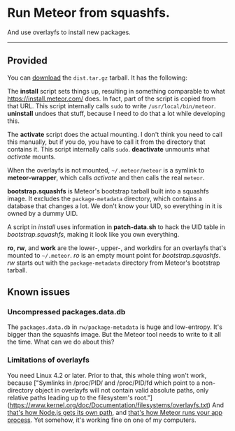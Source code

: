 # Run Meteor from squashfs.

And use overlayfs to install new packages.

---

## Provided

You can [download](../../releases) the `dist.tar.gz` tarball.
It has the following:

The **install** script sets things up, resulting in something comparable to what https://install.meteor.com/ does.
In fact, part of the script is copied from that URL.
This script internally calls `sudo` to write `/usr/local/bin/meteor`.
**uninstall** undoes that stuff, because I need to do that a lot while developing this.

The **activate** script does the actual mounting.
I don't think you need to call this manually, but if you do,
you have to call it from the directory that contains it.
This script internally calls `sudo`.
**deactivate** unmounts what *activate* mounts.

When the overlayfs is not mounted, `~/.meteor/meteor` is a symlink to **meteor-wrapper**,
which calls *activate* and then calls the real `meteor`.

**bootstrap.squashfs** is Meteor's bootstrap tarball built into a squashfs image.
It excludes the `package-metadata` directory, which contains a database that changes a lot.
We don't know your UID, so everything in it is owned by a dummy UID.

A script in *install* uses information in **patch-data.sh** to hack the UID table in *bootstrap.squashfs*,
making it look like you own everything.

**ro**, **rw**, and **work** are the lower-, upper-, and workdirs for an overlayfs that's mounted to `~/.meteor`.
*ro* is an empty mount point for *bootstrap.squashfs*.
*rw* starts out with the `package-metadata` directory from Meteor's bootstrap tarball.

## Known issues

### Uncompressed packages.data.db
The `packages.data.db` in `rw/package-metadata` is huge and low-entropy.
It's bigger than the squashfs image.
But the Meteor tool needs to write to it all the time.
What can we do about this?

### Limitations of overlayfs
You need Linux 4.2 or later.
Prior to that, this whole thing won't work, because
["Symlinks in /proc/PID/ and /proc/PID/fd which point to a non-directory
object in overlayfs will not contain valid absolute paths, only
relative paths leading up to the filesystem's root."]
(https://www.kernel.org/doc/Documentation/filesystems/overlayfs.txt)
And [that's how Node.js gets its own path](https://github.com/nodejs/node/blob/v0.10.40/deps/uv/src/unix/linux-core.c#L367),
and [that's how Meteor runs your app process](https://github.com/meteor/meteor/blob/9654a7c436b4f65dfa639cc4206fe35a5c46e48c/tools/runners/run-app.js#L232).
Yet somehow, it's working fine on one of my computers.
